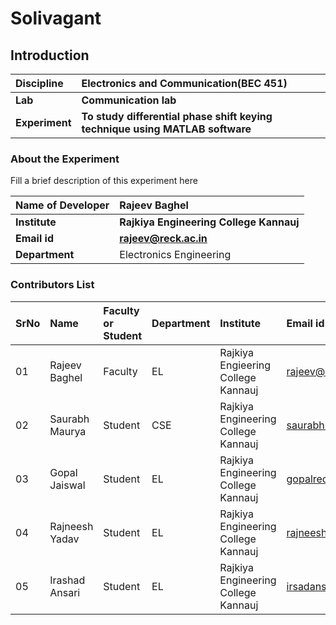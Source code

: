 # Solivagant #

## Introduction


<b>Discipline | <b>Electronics and Communication(BEC 451)
:--|:--|
<b> Lab | <b>Communication lab
<b> Experiment|     <b> To study differential phase shift keying technique using MATLAB software 

### About the Experiment 

Fill a brief description of this experiment here

<b>Name of Developer | <b> Rajeev Baghel
:--|:--|
<b> Institute | <b>  Rajkiya Engineering College Kannauj
<b> Email id|     <b> rajeev@reck.ac.in
<b> Department |  Electronics Engineering

### Contributors List

SrNo | Name | Faculty or Student | Department| Institute | Email id
:--|:--|:--|:--|:--|:--|
01 |Rajeev Baghel | Faculty |EL |Rajkiya Engieering College Kannauj | rajeev@reck.ac.in
02 | Saurabh Maurya | Student | CSE| Rajkiya Engineering College Kannauj| saurabhmauryasultan@gmail.com
03 | Gopal Jaiswal | Student | EL |Rajkiya Engineering College Kannauj| gopalreck27@gmail.com
04 | Rajneesh Yadav |Student | EL | Rajkiya Engineering College Kannauj| rajneeshyadav1718@gmail.com
05 |Irashad Ansari |Student | EL | Rajkiya Engineering College Kannauj | irsadansari619@gmail.com
